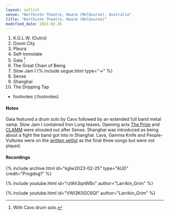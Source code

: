 ```yaml
---
layout: setlist
venue: "Northcote Theatre, Naarm (Melbourne), Australia"
title: "Northcote Theatre, Naarm (Melbourne)"
modified_date: 2023-02-26
---
```


1. K.G.L.W. (Outro)
2. Doom City
3. Pleura
4. Self-Immolate
5. Gaia
[^1]
7. The Great Chain of Being
8. Slow Jam I
    {% include segue.html type="->" %}
9. Sense 
10. Shanghai
11. The Dripping Tap

<!--snippet-->

* footnotes
{:footnotes}
[^1]: With Cavs drum solo.


#### Notes

Gaia featured a drum solo by Cavs followed by an extended full band metal vamp.  Slow Jam I contained Iron Lung teases.  Opening acts [The Prize](https://theprizemelbourne.bandcamp.com/) and [CLAMM](https://clammxo.bandcamp.com/album/beseech-me) were shouted out after Sense.  Shanghai was introduced as being about a fight the band got into in Shanghai.  Lava, Gamma Knife and People-Vultures were on the [written setlist](https://www.reddit.com/r/KGATLW/comments/11bk10l/melbourne_25223/) as the final three songs but were not played.

#### Recordings

{% include archive.html id="kglw2023-02-25" type="AUD" credit="Progdog1" %}

{% include youtube.html id="rzIAh3qnWBo" author="Larrikin_Grim" %}

{% include youtube.html id="VWI3K0GC6QI" author="Larrikin_Grim" %}
